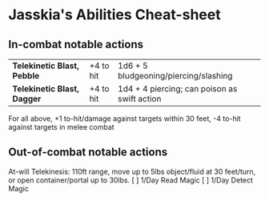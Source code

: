 # Jasskia's Abilities Cheat-sheet
## In-combat notable actions
| | | |
|-|-|-|
| **Telekinetic Blast, Pebble** | +4 to hit | 1d6 + 5 bludgeoning/piercing/slashing
| **Telekinetic Blast, Dagger** | +4 to hit | 1d4 + 4 piercing; can poison as swift action
For all above, +1 to-hit/damage against targets within 30 feet, -4 to-hit against targets in melee combat

## Out-of-combat notable actions
At-will Telekinesis: 110ft range, move up to 5lbs object/fluid at 30 feet/turn, or open container/portal up to 30lbs.
[ ] 1/Day Read Magic
[ ] 1/Day Detect Magic